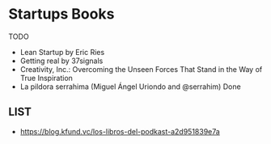 Startups Books
=============

TODO

* Lean Startup by Eric Ries
* Getting real by 37signals
* Creativity, Inc.: Overcoming the Unseen Forces That Stand in the Way of True Inspiration
* La pildora serrahima (Miguel Ángel Uriondo and @serrahim) Done




LIST
----

* https://blog.kfund.vc/los-libros-del-podkast-a2d951839e7a
